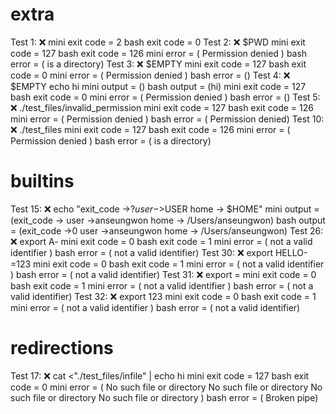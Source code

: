 # extra

Test   1: ❌
mini exit code = 2
bash exit code = 0
Test   2: ❌ $PWD
mini exit code = 127
bash exit code = 126
mini error = ( Permission denied )
bash error = ( is a directory)
Test   3: ❌ $EMPTY
mini exit code = 127
bash exit code = 0
mini error = ( Permission denied )
bash error = ()
Test   4: ❌ $EMPTY echo hi
mini output = ()
bash output = (hi)
mini exit code = 127
bash exit code = 0
mini error = ( Permission denied )
bash error = ()
Test   5: ❌ ./test_files/invalid_permission
mini exit code = 127
bash exit code = 126
mini error = ( Permission denied )
bash error = ( Permission denied)
Test  10: ❌ ./test_files
mini exit code = 127
bash exit code = 126
mini error = ( Permission denied )
bash error = ( is a directory)

# builtins
Test  15: ❌ echo "exit_code ->$? user ->$USER home -> $HOME"
mini output = (exit_code -> user ->anseungwon home -> /Users/anseungwon)
bash output = (exit_code ->0 user ->anseungwon home -> /Users/anseungwon)
Test  26: ❌ export A-
mini exit code = 0
bash exit code = 1
mini error = ( not a valid identifier )
bash error = ( not a valid identifier)
Test  30: ❌ export HELLO-=123
mini exit code = 0
bash exit code = 1
mini error = ( not a valid identifier )
bash error = ( not a valid identifier)
Test  31: ❌ export =
mini exit code = 0
bash exit code = 1
mini error = ( not a valid identifier )
bash error = ( not a valid identifier)
Test  32: ❌ export 123
mini exit code = 0
bash exit code = 1
mini error = ( not a valid identifier )
bash error = ( not a valid identifier)


# redirections
Test  17: ❌ cat <"./test_files/infile" | echo hi
mini exit code = 127
bash exit code = 0
mini error = ( No such file or directory No such file or directory No such file or directory No such file or directory )
bash error = ( Broken pipe)
